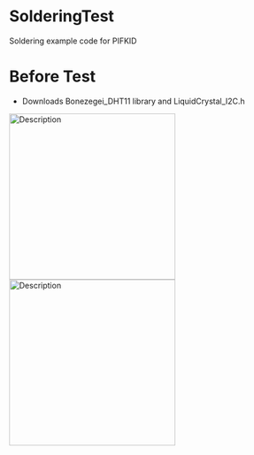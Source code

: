 # SolderingTest
Soldering example code for PIFKID
# Before Test 
- Downloads Bonezegei_DHT11 library and LiquidCrystal_I2C.h
<img src="https://github.com/user-attachments/assets/db01810d-d8c4-41e1-8eac-402816ee9768" alt="Description" width="300">

<img src="https://github.com/user-attachments/assets/6fb29488-1360-47a4-833c-02bb874fc72b" alt="Description" width="300">
